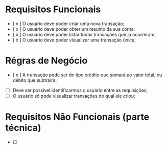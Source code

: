 # Requisitos Funcionais

- [ x ] O usuário deve poder criar uma nova transação;
- [ x ] O usuário deve poder obter um resumo da sua conta;
- [ x ] O usuário deve poder listar todas transações que já ocorreram;
- [ x ] O usuário deve poder visualizar uma transação única;

# Régras de Negócio

- [ x ] A transação pode ser do tipo crédito que somará ao valor total, ou débito que subtraira;
- [ ] Deve ser possível identificarmos o usuário entre as requisições;
- [ ] O usuário só pode visualizar transações do qual ele criou;

# Requisitos Não Funcionais (parte técnica)

- [ ]
